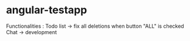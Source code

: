 # angular-testapp

Functionalities : 
Todo list -> fix all deletions when button "ALL" is checked
Chat -> development

